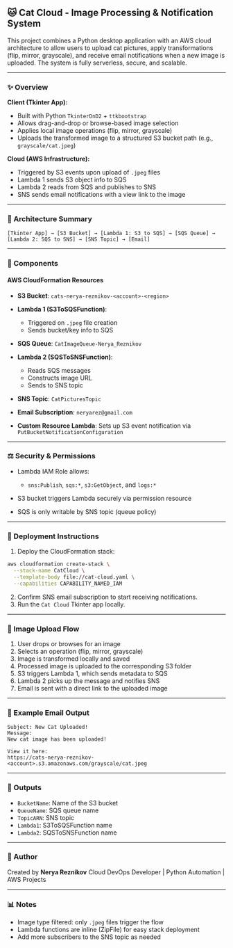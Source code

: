 ## 🐱 Cat Cloud - Image Processing & Notification System

This project combines a Python desktop application with an AWS cloud architecture to allow users to upload cat pictures, apply transformations (flip, mirror, grayscale), and receive email notifications when a new image is uploaded. The system is fully serverless, secure, and scalable.

---

### ✨ Overview

**Client (Tkinter App):**

* Built with Python `TkinterDnD2` + `ttkbootstrap`
* Allows drag-and-drop or browse-based image selection
* Applies local image operations (flip, mirror, grayscale)
* Uploads the transformed image to a structured S3 bucket path (e.g., `grayscale/cat.jpeg`)

**Cloud (AWS Infrastructure):**

* Triggered by S3 events upon upload of `.jpeg` files
* Lambda 1 sends S3 object info to SQS
* Lambda 2 reads from SQS and publishes to SNS
* SNS sends email notifications with a view link to the image

---

### 🌌 Architecture Summary

```
[Tkinter App] → [S3 Bucket] → [Lambda 1: S3 to SQS] → [SQS Queue] → [Lambda 2: SQS to SNS] → [SNS Topic] → [Email]
```

---

### 🚀 Components

#### AWS CloudFormation Resources

* **S3 Bucket**: `cats-nerya-reznikov-<account>-<region>`
* **Lambda 1 (S3ToSQSFunction)**:

  * Triggered on `.jpeg` file creation
  * Sends bucket/key info to SQS
* **SQS Queue**: `CatImageQueue-Nerya_Reznikov`
* **Lambda 2 (SQSToSNSFunction)**:

  * Reads SQS messages
  * Constructs image URL
  * Sends to SNS topic
* **SNS Topic**: `CatPicturesTopic`
* **Email Subscription**: `neryarez@gmail.com`
* **Custom Resource Lambda**: Sets up S3 event notification via `PutBucketNotificationConfiguration`

---

### ⚖️ Security & Permissions

* Lambda IAM Role allows:

  * `sns:Publish`, `sqs:*`, `s3:GetObject`, and `logs:*`
* S3 bucket triggers Lambda securely via permission resource
* SQS is only writable by SNS topic (queue policy)

---

### 📆 Deployment Instructions

1. Deploy the CloudFormation stack:

```bash
aws cloudformation create-stack \
  --stack-name CatCloud \
  --template-body file://cat-cloud.yaml \
  --capabilities CAPABILITY_NAMED_IAM
```

2. Confirm SNS email subscription to start receiving notifications.
3. Run the `Cat Cloud` Tkinter app locally.

---

### 🚜 Image Upload Flow

1. User drops or browses for an image
2. Selects an operation (flip, mirror, grayscale)
3. Image is transformed locally and saved
4. Processed image is uploaded to the corresponding S3 folder
5. S3 triggers Lambda 1, which sends metadata to SQS
6. Lambda 2 picks up the message and notifies SNS
7. Email is sent with a direct link to the uploaded image

---

### 📅 Example Email Output

```
Subject: New Cat Uploaded!
Message:
New cat image has been uploaded!

View it here:
https://cats-nerya-reznikov-<account>.s3.amazonaws.com/grayscale/cat.jpeg
```

---

### 📃 Outputs

* `BucketName`: Name of the S3 bucket
* `QueueName`: SQS queue name
* `TopicARN`: SNS topic
* `Lambda1`: S3ToSQSFunction name
* `Lambda2`: SQSToSNSFunction name

---

### 🌟 Author

Created by **Nerya Reznikov**
Cloud DevOps Developer | Python Automation | AWS Projects

---

### 📊 Notes

* Image type filtered: only `.jpeg` files trigger the flow
* Lambda functions are inline (ZipFile) for easy stack deployment
* Add more subscribers to the SNS topic as needed
